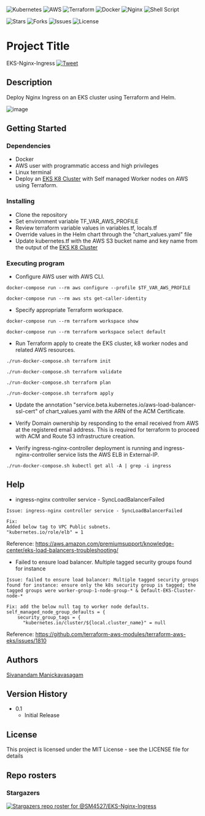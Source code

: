 <p align="center">

![Kubernetes](https://img.shields.io/badge/kubernetes-%23326ce5.svg?style=for-the-badge&logo=kubernetes&logoColor=white) ![AWS](https://img.shields.io/badge/AWS-%23FF9900.svg?style=for-the-badge&logo=amazon-aws&logoColor=white) ![Terraform](https://img.shields.io/badge/terraform-%235835CC.svg?style=for-the-badge&logo=terraform&logoColor=white) ![Docker](https://img.shields.io/badge/docker-%230db7ed.svg?style=for-the-badge&logo=docker&logoColor=white) ![Nginx](https://img.shields.io/badge/nginx-%23009639.svg?style=for-the-badge&logo=nginx&logoColor=white) ![Shell Script](https://img.shields.io/badge/shell_script-%23121011.svg?style=for-the-badge&logo=gnu-bash&logoColor=white)

![Stars](https://img.shields.io/github/stars/SM4527/EKS-Nginx-Ingress?style=for-the-badge) ![Forks](https://img.shields.io/github/forks/SM4527/EKS-Nginx-Ingress?style=for-the-badge) ![Issues](https://img.shields.io/github/issues/SM4527/EKS-Nginx-Ingress?style=for-the-badge) ![License](https://img.shields.io/github/license/SM4527/EKS-Nginx-Ingress?style=for-the-badge)

</p>

# Project Title

EKS-Nginx-Ingress [![Tweet](https://img.shields.io/twitter/url/http/shields.io.svg?style=social)](https://twitter.com/intent/tweet?text=EKS%20-%20Nginx%20-%20Ingress&url=https://github.com/SM4527/EKS-Nginx-Ingress)

## Description

Deploy Nginx Ingress on an EKS cluster using Terraform and Helm.

<p align="center">

![image](https://user-images.githubusercontent.com/78129381/153622350-dcaf792f-0704-4426-916a-1551dd9fe8b9.png)

</p>

## Getting Started

### Dependencies

* Docker
* AWS user with programmatic access and high privileges 
* Linux terminal
* Deploy an [EKS K8 Cluster](https://github.com/SM4527/EKS-Terraform) with Self managed Worker nodes on AWS using Terraform.

### Installing

* Clone the repository
* Set environment variable TF_VAR_AWS_PROFILE
* Review terraform variable values in variables.tf, locals.tf
* Override values in the Helm chart through the "chart_values.yaml" file
* Update kubernetes.tf with the AWS S3 bucket name and key name from the output of the [EKS K8 Cluster](https://github.com/SM4527/EKS-Terraform/blob/master/outputs.tf)

### Executing program

* Configure AWS user with AWS CLI.

```
docker-compose run --rm aws configure --profile $TF_VAR_AWS_PROFILE

docker-compose run --rm aws sts get-caller-identity
```

* Specify appropriate Terraform workspace.

```
docker-compose run --rm terraform workspace show

docker-compose run --rm terraform workspace select default
```

* Run Terraform apply to create the EKS cluster, k8 worker nodes and related AWS resources.

```
./run-docker-compose.sh terraform init

./run-docker-compose.sh terraform validate

./run-docker-compose.sh terraform plan

./run-docker-compose.sh terraform apply
```

* Update the annotation "service.beta.kubernetes.io/aws-load-balancer-ssl-cert" of chart_values.yaml with the ARN of the ACM Certificate.

* Verify Domain ownership by responding to the email received from AWS at the registered email address. This is required for terraform to proceed with ACM and Route 53 infrastructure creation.

* Verify ingress-nginx-controller deployment is running and ingress-nginx-controller service lists the AWS ELB in External-IP.

```
./run-docker-compose.sh kubectl get all -A | grep -i ingress
```

## Help

* ingress-nginx controller service - SyncLoadBalancerFailed

```
Issue: ingress-nginx controller service - SyncLoadBalancerFailed

Fix:
Added below tag to VPC Public subnets.
"kubernetes.io/role/elb" = 1
```

Reference: https://aws.amazon.com/premiumsupport/knowledge-center/eks-load-balancers-troubleshooting/

* Failed to ensure load balancer. Multiple tagged security groups found for instance

```
Issue: failed to ensure load balancer: Multiple tagged security groups found for instance: ensure only the k8s security group is tagged; the tagged groups were worker-group-1-node-group-* & Default-EKS-Cluster-node-*

Fix: add the below null tag to worker node defaults.
self_managed_node_group_defaults = {
    security_group_tags = {
      "kubernetes.io/cluster/${local.cluster_name}" = null
```

Reference: https://github.com/terraform-aws-modules/terraform-aws-eks/issues/1810

## Authors

[Sivanandam Manickavasagam](https://www.linkedin.com/in/sivanandammanickavasagam)

## Version History

* 0.1
    * Initial Release

## License

This project is licensed under the MIT License - see the LICENSE file for details

## Repo rosters

### Stargazers

[![Stargazers repo roster for @SM4527/EKS-Nginx-Ingress](https://reporoster.com/stars/dark/SM4527/EKS-Nginx-Ingress)](https://github.com/SM4527/EKS-Nginx-Ingress/stargazers)

